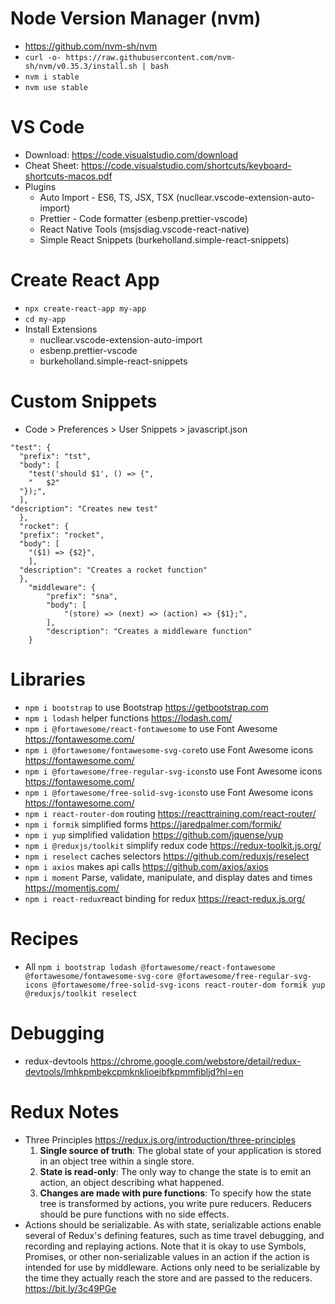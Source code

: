 # Node Version Manager (nvm)
* https://github.com/nvm-sh/nvm
* `curl -o- https://raw.githubusercontent.com/nvm-sh/nvm/v0.35.3/install.sh | bash`
* `nvm i stable`
* `nvm use stable`

# VS Code
* Download: https://code.visualstudio.com/download
* Cheat Sheet: https://code.visualstudio.com/shortcuts/keyboard-shortcuts-macos.pdf
* Plugins
  * Auto Import - ES6, TS, JSX, TSX (nucllear.vscode-extension-auto-import)
  * Prettier - Code formatter (esbenp.prettier-vscode)
  * React Native Tools (msjsdiag.vscode-react-native)
  * Simple React Snippets (burkeholland.simple-react-snippets)

# Create React App
* `npx create-react-app my-app`
* `cd my-app`
* Install Extensions
  * nucllear.vscode-extension-auto-import
  * esbenp.prettier-vscode
  * burkeholland.simple-react-snippets

# Custom Snippets
* Code > Preferences > User Snippets > javascript.json
```
"test": {
  "prefix": "tst",
  "body": [
    "test('should $1', () => {",
    "	$2"
  "});",
  ],
"description": "Creates new test"
  },
  "rocket": {
  "prefix": "rocket",
  "body": [
    "($1) => {$2}",
    ],
  "description": "Creates a rocket function"
  },
	"middleware": {
		"prefix": "sna",
		"body": [
			"(store) => (next) => (action) => {$1};",
		],
		"description": "Creates a middleware function"
	}
  ```
  
  # Libraries
  * `npm i bootstrap` to use Bootstrap https://getbootstrap.com
  * `npm i lodash` helper functions https://lodash.com/
  * `npm i @fortawesome/react-fontawesome` to use Font Awesome https://fontawesome.com/
  * `npm i @fortawesome/fontawesome-svg-core`to use Font Awesome icons https://fontawesome.com/
  * `npm i @fortawesome/free-regular-svg-icons`to use Font Awesome icons https://fontawesome.com/
  * `npm i @fortawesome/free-solid-svg-icons`to use Font Awesome icons https://fontawesome.com/
  * `npm i react-router-dom` routing https://reacttraining.com/react-router/
  * `npm i formik` simplified forms https://jaredpalmer.com/formik/
  * `npm i yup` simplified validation https://github.com/jquense/yup
  * `npm i @reduxjs/toolkit` simplify redux code https://redux-toolkit.js.org/
  * `npm i reselect` caches selectors https://github.com/reduxjs/reselect
  * `npm i axios` makes api calls https://github.com/axios/axios
  * `npm i moment` Parse, validate, manipulate, and display dates and times https://momentjs.com/
  * `npm i react-redux`react binding for redux https://react-redux.js.org/
  
  # Recipes
  * All `npm i bootstrap lodash @fortawesome/react-fontawesome @fortawesome/fontawesome-svg-core @fortawesome/free-regular-svg-icons @fortawesome/free-solid-svg-icons react-router-dom formik yup @reduxjs/toolkit reselect`
  
  # Debugging
  * redux-devtools https://chrome.google.com/webstore/detail/redux-devtools/lmhkpmbekcpmknklioeibfkpmmfibljd?hl=en
  
  # Redux Notes
  * Three Principles https://redux.js.org/introduction/three-principles
    1. **Single source of truth**: The global state of your application is stored in an object tree within a single store.
    1. **State is read-only**: The only way to change the state is to emit an action, an object describing what happened.
    1. **Changes are made with pure functions**: To specify how the state tree is transformed by actions, you write pure reducers.  Reducers should be pure functions with no side effects.
  * Actions should be serializable.  As with state, serializable actions enable several of Redux's defining features, such as time travel debugging, and recording and replaying actions. Note that it is okay to use Symbols, Promises, or other non-serializable values in an action if the action is intended for use by middleware. Actions only need to be serializable by the time they actually reach the store and are passed to the reducers. https://bit.ly/3c49PGe
